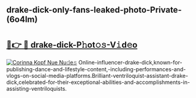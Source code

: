## drake-dick-only-fans​-leaked-photo​-Private-(6o4lm)


# <h2><a href="https://mediaupload.pro?title=drake-dick&ref=git">🔗👉 🔴 drake-dick-P𝚑ot𝚘𝚜-V𝚒d𝚎o</a></h2>

[![Corinna Kopf Nue Nu𝚍e𝚜](https://i.imgur.com/0qMVB7G.gif)](https://mediaupload.pro?title=drake-dick&ref=git)
Online-influencer-drake-dick,known-for-publishing-dance-and-lifestyle-content,-including-performances-and-vlogs-on-social-media-platforms.Brilliant-ventriloquist-assistant-drake-dick,celebrated-for-their-exceptional-abilities-and-accomplishments-in-assisting-ventriloquists.  